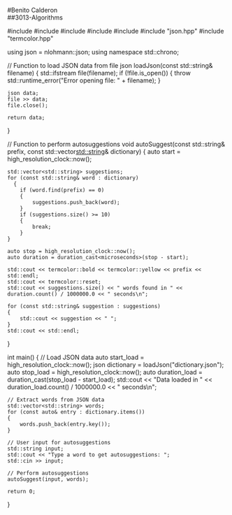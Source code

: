 #Benito Calderon  
##3013-Algorithms



#include <iostream>
#include <fstream>
#include <string>
#include <chrono>
#include <vector>
#include "json.hpp"
#include "termcolor.hpp"

using json = nlohmann::json;
using namespace std::chrono;

// Function to load JSON data from file
json loadJson(const std::string& filename) 
{
    std::ifstream file(filename);
    if (!file.is_open()) 
    {
        throw std::runtime_error("Error opening file: " + filename);
    }

    json data;
    file >> data;
    file.close();

    return data;
}

// Function to perform autosuggestions
void autoSuggest(const std::string& prefix, const std::vector<std::string>& dictionary)
{
    auto start = high_resolution_clock::now();

    std::vector<std::string> suggestions;
    for (const std::string& word : dictionary)
      {
        if (word.find(prefix) == 0)
        {
            suggestions.push_back(word);
        }
        if (suggestions.size() >= 10) 
        {
            break;
        }
    }

    auto stop = high_resolution_clock::now();
    auto duration = duration_cast<microseconds>(stop - start);

    std::cout << termcolor::bold << termcolor::yellow << prefix << std::endl;
    std::cout << termcolor::reset;
    std::cout << suggestions.size() << " words found in " << duration.count() / 1000000.0 << " seconds\n";

    for (const std::string& suggestion : suggestions) 
    {
        std::cout << suggestion << " ";
    }
    std::cout << std::endl;
}

int main()
{
    // Load JSON data
    auto start_load = high_resolution_clock::now();
    json dictionary = loadJson("dictionary.json");
    auto stop_load = high_resolution_clock::now();
    auto duration_load = duration_cast<microseconds>(stop_load - start_load);
    std::cout << "Data loaded in " << duration_load.count() / 1000000.0 << " seconds\n";

    // Extract words from JSON data
    std::vector<std::string> words;
    for (const auto& entry : dictionary.items())
    {
        words.push_back(entry.key());
    }

    // User input for autosuggestions
    std::string input;
    std::cout << "Type a word to get autosuggestions: ";
    std::cin >> input;

    // Perform autosuggestions
    autoSuggest(input, words);

    return 0;
}
